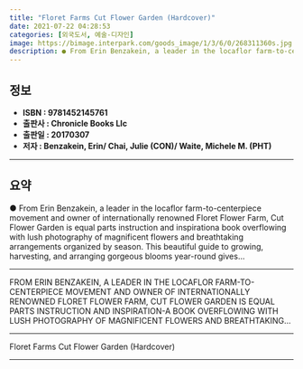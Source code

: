 ```yaml
---
title: "Floret Farms Cut Flower Garden (Hardcover)"
date: 2021-07-22 04:28:53
categories: [외국도서, 예술-디자인]
image: https://bimage.interpark.com/goods_image/1/3/6/0/268311360s.jpg
description: ● From Erin Benzakein, a leader in the locaflor farm-to-centerpiece movement and owner of internationally renowned Floret Flower Farm, Cut Flower Garden is equ
---
```


## **정보**

- **ISBN : 9781452145761**
- **출판사 : Chronicle Books Llc**
- **출판일 : 20170307**
- **저자 : Benzakein, Erin/ Chai, Julie (CON)/ Waite, Michele M. (PHT)**

------



## **요약**

●  From Erin Benzakein, a leader in the locaflor farm-to-centerpiece movement and owner of internationally renowned Floret Flower Farm, Cut Flower Garden is equal parts instruction and inspirationa book overflowing with lush photography of magnificent flowers and breathtaking arrangements organized by season. This beautiful guide to growing, harvesting, and arranging gorgeous blooms year-round gives...

------

FROM ERIN BENZAKEIN, A LEADER IN THE LOCAFLOR FARM-TO-CENTERPIECE MOVEMENT AND OWNER OF INTERNATIONALLY RENOWNED FLORET FLOWER FARM, CUT FLOWER GARDEN IS EQUAL PARTS INSTRUCTION AND INSPIRATION-A BOOK OVERFLOWING WITH LUSH PHOTOGRAPHY OF MAGNIFICENT FLOWERS AND BREATHTAKING... 

------


Floret Farms Cut Flower Garden (Hardcover) 

------


